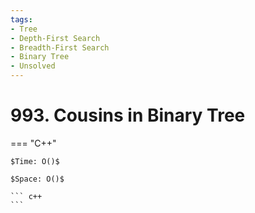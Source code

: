 ```yaml
---
tags:
- Tree
- Depth-First Search
- Breadth-First Search
- Binary Tree
- Unsolved
---
```



# 993. Cousins in Binary Tree

=== "C++"

    $Time: O()$

    $Space: O()$

    ``` c++
    ```